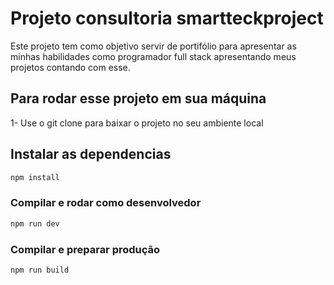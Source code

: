 # Projeto consultoria smartteckproject

Este projeto tem como objetivo servir de portifólio para apresentar as minhas habilidades como programador full stack apresentando meus projetos contando com esse.

## Para rodar esse projeto em sua máquina

1- Use o git clone para baixar o projeto no seu ambiente local

## Instalar as dependencias

```sh
npm install
```

### Compilar e rodar como desenvolvedor

```sh
npm run dev
```

### Compilar e preparar produção

```sh
npm run build
```
